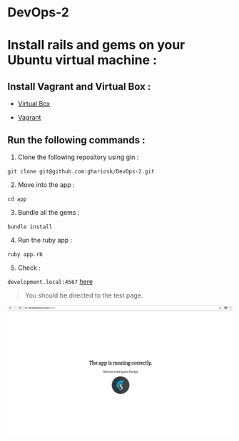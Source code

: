 # DevOps-2



# Install rails and gems on your Ubuntu virtual machine :

## Install Vagrant and Virtual Box :

* [Virtual Box](https://www.virtualbox.org/wiki/Downloads)

* [Vagrant](https://www.vagrantup.com/downloads.html)

## Run the following commands :

1. Clone the following repository using gin :

`git clone git@github.com:ghariosk/DevOps-2.git`

2. Move into the app :

`cd app`

3. Bundle all the gems :

`bundle install`

4. Run the ruby app : 

`ruby app.rb`

5. Check :

`development.local:4567` [here](https:development.local:4567)

> You should be directed to the test page.


![Screenshot of the page](Screenshot.png)


